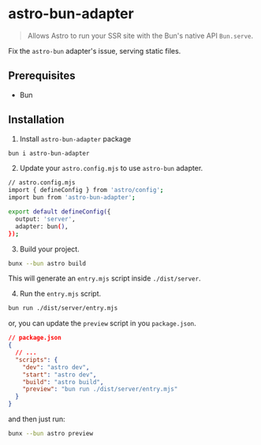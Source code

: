 # astro-bun-adapter

> Allows Astro to run your SSR site with the Bun's native API `Bun.serve`.

Fix the `astro-bun` adapter's issue, serving static files.

## Prerequisites

- Bun

## Installation

1. Install `astro-bun-adapter` package

```bash
bun i astro-bun-adapter
```

2. Update your `astro.config.mjs` to use `astro-bun` adapter.

```bash
// astro.config.mjs
import { defineConfig } from 'astro/config';
import bun from 'astro-bun-adapter';

export default defineConfig({
  output: 'server',
  adapter: bun(),
});
```

3. Build your project.

```bash
bunx --bun astro build
```

This will generate an `entry.mjs` script inside `./dist/server`.

4. Run the `entry.mjs` script.

```bash
bun run ./dist/server/entry.mjs
```

or, you can update the `preview` script in you `package.json`.

```json
// package.json
{
  // ...
  "scripts": {
    "dev": "astro dev",
    "start": "astro dev",
    "build": "astro build",
    "preview": "bun run ./dist/server/entry.mjs"
  }
}
```

and then just run:

```bash
bunx --bun astro preview
```
